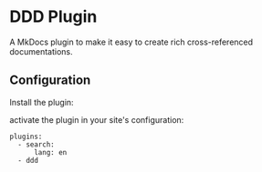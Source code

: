 # DDD Plugin

A MkDocs plugin to make it easy to create rich cross-referenced documentations.

## Configuration

Install the plugin:

    

activate the plugin in your site's configuration:

    plugins:
      - search:
          lang: en
      - ddd
